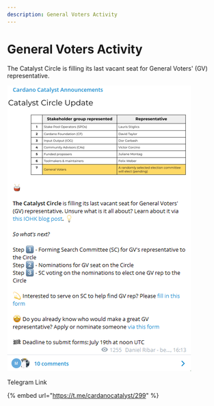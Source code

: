 ```yaml
---
description: General Voters Activity
---
```


# General Voters Activity


The Catalyst Circle is filling its last vacant seat for General Voters' \(GV\) representative.

![Screen shot - The Catalyst Circle is filling its last vacant seat for General Voters&apos; \(GV\) representative.](../.gitbook/assets/2021-07-17-1-.png)

Telegram Link

{% embed url="https://t.me/cardanocatalyst/299" %}

